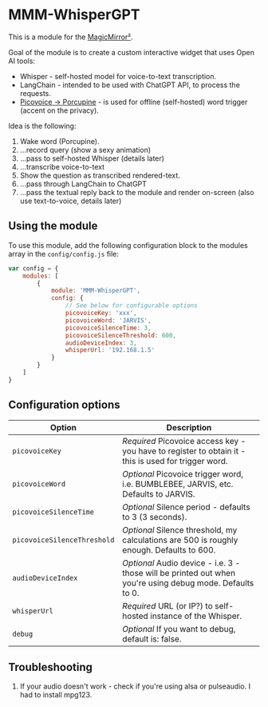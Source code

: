 # MMM-WhisperGPT

This is a module for the [MagicMirror²](https://github.com/MichMich/MagicMirror/).

Goal of the module is to create a custom interactive widget that uses Open AI tools:

- Whisper - self-hosted model for voice-to-text transcription.
- LangChain - intended to be used with ChatGPT API, to process the requests.
- [Picovoice -> Porcupine](https://picovoice.ai/docs/quick-start/porcupine-nodejs/) - is used for offline (self-hosted) word trigger (accent on the privacy).

Idea is the following:

1. Wake word (Porcupine).
2. ...record query (show a sexy animation)
3. ...pass to self-hosted Whisper (details later)
4. ...transcribe voice-to-text
5. Show the question as transcribed rendered-text.
5. ...pass through LangChain to ChatGPT
6. ...pass the textual reply back to the module and render on-screen (also use text-to-voice, details later)

## Using the module

To use this module, add the following configuration block to the modules array in the `config/config.js` file:
```js
var config = {
    modules: [
        {
            module: 'MMM-WhisperGPT',
            config: {
                // See below for configurable options
                picovoiceKey: 'xxx',
                picovoiceWord: 'JARVIS',
                picovoiceSilenceTime: 3,
                picovoiceSilenceThreshold: 600,
                audioDeviceIndex: 3,
                whisperUrl: '192.168.1.5'
            }
        }
    ]
}
```

## Configuration options

| Option           | Description
|----------------- |-----------
| `picovoiceKey`        | *Required* Picovoice access key - you have to register to obtain it - this is used for trigger word.
| `picovoiceWord`        | *Optional* Picovoice trigger word, i.e. BUMBLEBEE, JARVIS, etc. Defaults to JARVIS.
| `picovoiceSilenceTime`        | *Optional* Silence period - defaults to 3 (3 seconds).
| `picovoiceSilenceThreshold`        | *Optional* Silence threshold, my calculations are 500 is roughly enough. Defaults to 600.
| `audioDeviceIndex`        | *Optional* Audio device - i.e. 3 - those will be printed out when you're using debug mode. Defaults to 0.
| `whisperUrl`        | *Required* URL (or IP?) to self-hosted instance of the Whisper.
| `debug`        | *Optional* If you want to debug, default is: false.


## Troubleshooting

1. If your audio doesn't work - check if you're using alsa or pulseaudio. I had to install mpg123.